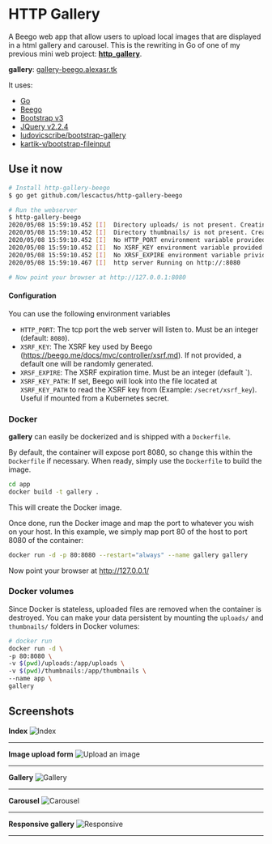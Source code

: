 HTTP Gallery
==================

A Beego web app that allow users to upload local images that are displayed in a html gallery and carousel. This is the rewriting in Go of one of my previous mini web project: **[http_gallery](https://github.com/lescactus/http_gallery)**.

**gallery**: [gallery-beego.alexasr.tk][1]

It uses:

   * [Go][2]
   * [Beego][3]
   * [Bootstrap v3][4]
   * [JQuery v2.2.4][5]
   * [ludovicscribe/bootstrap-gallery][6]
   * [kartik-v/bootstrap-fileinput][7]

Use it now
----------

```sh
# Install http-gallery-beego
$ go get github.com/lescactus/http-gallery-beego

# Run the webserver
$ http-gallery-beego
2020/05/08 15:59:10.452 [I]  Directory uploads/ is not present. Creating it...
2020/05/08 15:59:10.452 [I]  Directory thumbnails/ is not present. Creating it...
2020/05/08 15:59:10.452 [I]  No HTTP_PORT environment variable provided. Fallback to :8080
2020/05/08 15:59:10.452 [I]  No XSRF_KEY environment variable provided. A default one will be randomly generated
2020/05/08 15:59:10.452 [I]  No XRSF_EXPIRE environment variable privided. Fallback to 0
2020/05/08 15:59:10.467 [I]  http server Running on http://:8080

# Now point your browser at http://127.0.0.1:8080
```
#### Configuration
You can use the following environment variables

* `HTTP_PORT`: The tcp port the web server will listen to. Must be an integer (default: `8080`).
* `XSRF_KEY`: The XSRF key used by Beego (https://beego.me/docs/mvc/controller/xsrf.md). If not provided, a default one will be randomly generated.
* `XRSF_EXPIRE`: The XSRF expiration time. Must be an integer (default `).
* `XSRF_KEY_PATH`: If set, Beego will look into the file located at `XSRF_KEY_PATH` to read the XSRF key from (Example: `/secret/xsrf_key`). Useful if mounted from a Kubernetes secret.

### Docker
**gallery** can easily be dockerized and is shipped with a ``Dockerfile``.

By default, the container will expose port 8080, so change this within the ``Dockerfile`` if necessary. When ready, simply use the ``Dockerfile`` to build the image.

```sh
cd app
docker build -t gallery .
```
This will create the Docker image.

Once done, run the Docker image and map the port to whatever you wish on your host. In this example, we simply map port 80 of the host to port 8080 of the container:

```sh
docker run -d -p 80:8080 --restart="always" --name gallery gallery 
```

Now point your browser at http://127.0.0.1/ 

### Docker volumes
Since Docker is stateless, uploaded files are removed when the container is destroyed. You can make your data persistent by mounting the `uploads/` and `thumbnails/` folders in Docker volumes:
```sh
# docker run
docker run -d \
-p 80:8080 \
-v $(pwd)/uploads:/app/uploads \
-v $(pwd)/thumbnails:/app/thumbnails \
--name app \
gallery
```




Screenshots
-----------
**Index**
![Index](https://i.imgur.com/DIMzgU6.png "Index")
***
**Image upload form**
![Upload an image](https://i.imgur.com/RGCiG8l.png "Upload an image")
***
**Gallery**
![Gallery](https://i.imgur.com/eadFN3J.png "Gallery")
***
**Carousel**
![Carousel](https://i.imgur.com/WaMuiv9.png "Carousel")
***
**Responsive gallery**
![Responsive](https://i.imgur.com/fGxH2CH.png "Responsive")
***



[1]: http://gallery.alexasr.tk/
[2]: https://golang.org/
[3]: https://beego.me/
[4]: https://getbootstrap.com/
[5]: https://jquery.com/
[6]: https://github.com/ludovicscribe/bootstrap-gallery
[7]: https://github.com/kartik-v/bootstrap-fileinput